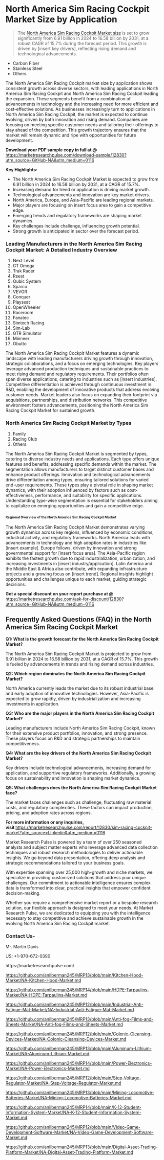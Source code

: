 <h1>North America Sim Racing Cockpit Market&nbsp;Size by Application</h1><blockquote><p>The <a href="https://marketresearchpulse.com/download-sample/12830?utm_source=GitHub-NA&amp;utm_medium=0116">North America Sim Racing Cockpit Market size</a> is set to grow significantly from 6.91 billion in 2024 to 16.58 billion by 2031, at a robust CAGR of 15.7% during the forecast period. This growth is driven by [insert key drivers], reflecting rising demand and technological advancements.</p></blockquote><ul><li>Carbon Fiber<li> Stainless Steel<li> Others</li></ul><p>The North America Sim Racing Cockpit market size by application shows consistent growth across diverse sectors, with leading applications in North America Sim Racing Cockpit and North America Sim Racing Cockpit leading the expansion. These segments benefit from a combination of advancements in technology and the increasing need for more efficient and cost-effective solutions. As businesses increasingly turn to applications in North America Sim Racing Cockpit, the market is expected to continue evolving, driven by both innovation and rising demand. Companies are focusing on meeting specific customer needs and tailoring their offerings to stay ahead of the competition. This growth trajectory ensures that the market will remain dynamic and ripe with opportunities for future development.</p><p><strong>Download your PDF sample copy in full at @ </strong><a href="https://marketresearchpulse.com/download-sample/12830?utm_source=GitHub-NA&amp;utm_medium=0116">https://marketresearchpulse.com/download-sample/12830?utm_source=GitHub-NA&amp;utm_medium=0116</a></p><p><strong>Key Highlights: </strong></p><ul><li>The North America Sim Racing Cockpit Market is expected to grow from 6.91 billion in 2024 to 16.58 billion by 2031, at a CAGR of 15.7%.</li><li>Increasing demand for trend or application is driving market growth.</li><li>Technological advancements and innovation are key market drivers.</li><li>North America, Europe, and Asia-Pacific are leading regional markets.</li><li>Major players are focusing on insert focus area to gain a competitive edge.</li><li>Emerging trends and regulatory frameworks are shaping market dynamics.</li><li>Key challenges include challenge, influencing growth potential.</li><li>Strong growth is anticipated in sector over the forecast period.</li></ul><h3>Leading Manufacturers in the North America Sim Racing Cockpit Market: A Detailed Industry Overview</h3><ol><li>Next Level</li><li>GT Omega</li><li>Trak Racer</li><li>Rseat</li><li>Qubic System</li><li>Sparco</li><li>VEVOR</li><li>Conquer</li><li>Playseat</li><li>OpenWheeler</li><li>Raceroom</li><li>Fanatec</li><li>Simtech Racing</li><li>Sim-Lab</li><li>GTR Simulator</li><li>Minneer</li><li>Obutto</li></ol><div class="flex max-w-full flex-col flex-grow"><div class="min-h-8 text-message flex w-full flex-col items-end gap-2 whitespace-normal break-words [.text-message+&amp;]:mt-5" dir="auto" data-message-author-role="assistant" data-message-id="fd8432e4-4910-450d-b182-61b7bfb0a01f" data-message-model-slug="gpt-4o"><div class="flex w-full flex-col gap-1 empty:hidden first:pt-[3px]"><div class="markdown prose w-full break-words dark:prose-invert light"><p>The North America Sim Racing Cockpit Market features a dynamic landscape with leading manufacturers driving growth through innovation, strategic collaborations, and a focus on emerging technologies. Key players leverage advanced production techniques and sustainable practices to meet rising demand and regulatory requirements. Their portfolios often span diverse applications, catering to industries such as [insert industries]. Competitive differentiation is achieved through continuous investment in R&amp;D, enabling the development of innovative products that address evolving customer needs. Market leaders also focus on expanding their footprint via acquisitions, partnerships, and distribution networks. This competitive environment fosters advancements, positioning the North America Sim Racing Cockpit Market for sustained growth.</p></div></div></div></div><h3>North America Sim Racing Cockpit Market by Types</h3><ol><li>Family<li> Racing Club<li> Others</li></ol><div class="flex max-w-full flex-col flex-grow"><div class="min-h-8 text-message flex w-full flex-col items-end gap-2 whitespace-normal break-words [.text-message+&amp;]:mt-5" dir="auto" data-message-author-role="assistant" data-message-id="084470be-0bb7-4664-bddf-5156b4f41249" data-message-model-slug="gpt-4o-mini"><div class="flex w-full flex-col gap-1 empty:hidden first:pt-[3px]"><div class="markdown prose w-full break-words dark:prose-invert light"><p>The North America Sim Racing Cockpit Market is segmented by types, catering to diverse industry needs and applications. Each type offers unique features and benefits, addressing specific demands within the market. The segmentation allows manufacturers to target distinct customer bases and enhance product offerings. Innovation and technological advancements drive differentiation among types, ensuring tailored solutions for varied end-user requirements. These types play a pivotal role in shaping market dynamics, with their adoption influenced by factors such as cost-effectiveness, performance, and suitability for specific applications. Understanding type-wise segmentation is essential for stakeholders aiming to capitalize on emerging opportunities and gain a competitive edge.</p></div></div></div></div><h3><span style="font-size: 11px;">Regional Overview of the North America Sim Racing Cockpit Market</span></h3><div class="flex max-w-full flex-col flex-grow"><div class="min-h-8 text-message flex w-full flex-col items-end gap-2 whitespace-normal break-words [.text-message+&amp;]:mt-5" dir="auto" data-message-author-role="assistant" data-message-id="e9038762-ce64-4e30-91c9-9bd413514231" data-message-model-slug="gpt-4o-mini"><div class="flex w-full flex-col gap-1 empty:hidden first:pt-[3px]"><div class="markdown prose w-full break-words dark:prose-invert light"><p>The North America Sim Racing Cockpit Market demonstrates varying growth dynamics across key regions, influenced by economic conditions, industrial activity, and regulatory frameworks. North America leads with advancements in technology and high adoption rates in industries like [insert example]. Europe follows, driven by innovation and strong governmental support for [insert focus area]. The Asia-Pacific region exhibits the fastest growth due to rapid industrialization, urbanization, and increasing investments in [insert industry/application]. Latin America and the Middle East &amp; Africa also contribute, with expanding infrastructure projects and a growing focus on [insert trend]. Regional insights highlight opportunities and challenges unique to each market, guiding strategic decisions.</p></div></div></div></div><p><strong>Get a special discount on your report purchase at @ </strong><a href="https://marketresearchpulse.com/ask-for-discount/12830?utm_source=GitHub-NA&amp;utm_medium=0116">https://marketresearchpulse.com/ask-for-discount/12830?utm_source=GitHub-NA&amp;utm_medium=0116</a></p><h2>Frequently Asked Questions (FAQ) in the North America Sim Racing Cockpit Market</h2><p><strong>Q1: What is the growth forecast for the North America Sim Racing Cockpit Market?</strong></p><p>The North America Sim Racing Cockpit Market is projected to grow from 6.91 billion in 2024 to 16.58 billion by 2031, at a CAGR of 15.7%. This growth is fueled by advancements in trends and rising demand across industries.</p><p><strong>Q2: Which region dominates the North America Sim Racing Cockpit Market?</strong></p><p>North America currently leads the market due to its robust industrial base and early adoption of innovative technologies. However, Asia-Pacific is expected to grow rapidly, driven by industrialization and increasing investments in application.</p><p><strong>Q3: Who are the major players in the North America Sim Racing Cockpit Market?</strong></p><p>Leading manufacturers include North America Sim Racing Cockpit, known for their extensive product portfolios, innovation, and strong presence. These players focus on R&amp;D and strategic partnerships to maintain competitiveness.</p><p><strong>Q4: What are the key drivers of the North America Sim Racing Cockpit Market?</strong></p><p>Key drivers include technological advancements, increasing demand for application, and supportive regulatory frameworks. Additionally, a growing focus on sustainability and innovation is shaping market dynamics.</p><p><strong>Q5: What challenges does the North America Sim Racing Cockpit Market face?</strong></p><p>The market faces challenges such as challenge, fluctuating raw material costs, and regulatory complexities. These factors can impact production, pricing, and adoption rates across regions.</p><p><strong>For more information or any inquiries, visit&nbsp;</strong><a href="https://marketresearchpulse.com/report/12830/sim-racing-cockpit-market?utm_source=Linkedin&utm_medium=0116">https://marketresearchpulse.com/report/12830/sim-racing-cockpit-market?utm_source=Linkedin&utm_medium=0116</a></p><p>Market Research Pulse is powered by a team of over 250 seasoned analysts and subject matter experts who leverage advanced data collection techniques and robust research methodologies to deliver actionable insights. We go beyond data presentation, offering deep analysis and strategic recommendations tailored to your business goals.</p><p>With expertise spanning over 25,000 high-growth and niche markets, we specialize in providing customized solutions that address your unique challenges. Our commitment to actionable intelligence ensures complex data is transformed into clear, practical insights that empower confident decision-making.</p><p>Whether you require a comprehensive market report or a bespoke research solution, our flexible approach is designed to meet your needs. At Market Research Pulse, we are dedicated to equipping you with the intelligence necessary to stay competitive and achieve sustainable growth in the evolving North America Sim Racing Cockpit market.</p><h3><strong>Contact Us-</strong></h3><p>Mr. Martin Davis</p><p>US: +1-970-672-0390</p><p>https://marketresearchpulse.com/</p><p><a href="https://github.com/anilberman245/MRP13/blob/main/Kitchen-Hood-Market/NA-Kitchen-Hood-Market.md">https://github.com/anilberman245/MRP13/blob/main/Kitchen-Hood-Market/NA-Kitchen-Hood-Market.md</a></p><p><a href="https://github.com/anilberman245/MRP14/blob/main/HDPE-Tarpaulins-Market/NA-HDPE-Tarpaulins-Market.md">https://github.com/anilberman245/MRP14/blob/main/HDPE-Tarpaulins-Market/NA-HDPE-Tarpaulins-Market.md</a></p><p><a href="https://github.com/anilberman245/MRP12/blob/main/Industrial-Anti-Fatigue-Mat-Market/NA-Industrial-Anti-Fatigue-Mat-Market.md">https://github.com/anilberman245/MRP12/blob/main/Industrial-Anti-Fatigue-Mat-Market/NA-Industrial-Anti-Fatigue-Mat-Market.md</a></p><p><a href="https://github.com/anilberman245/MRP13/blob/main/Anti-fog-Films-and-Sheets-Market/NA-Anti-fog-Films-and-Sheets-Market.md">https://github.com/anilberman245/MRP13/blob/main/Anti-fog-Films-and-Sheets-Market/NA-Anti-fog-Films-and-Sheets-Market.md</a></p><p><a href="https://github.com/anilberman245/MRP12/blob/main/Colonic-Cleansing-Devices-Market/NA-Colonic-Cleansing-Devices-Market.md">https://github.com/anilberman245/MRP12/blob/main/Colonic-Cleansing-Devices-Market/NA-Colonic-Cleansing-Devices-Market.md</a></p><p><a href="https://github.com/anilberman245/MRP13/blob/main/Aluminum-Lithium-Market/NA-Aluminum-Lithium-Market.md">https://github.com/anilberman245/MRP13/blob/main/Aluminum-Lithium-Market/NA-Aluminum-Lithium-Market.md</a></p><p><a href="https://github.com/anilberman245/MRP14/blob/main/Power-Electronics-Market/NA-Power-Electronics-Market.md">https://github.com/anilberman245/MRP14/blob/main/Power-Electronics-Market/NA-Power-Electronics-Market.md</a></p><p><a href="https://github.com/anilberman245/MRP12/blob/main/Step-Voltage-Regulator-Market/NA-Step-Voltage-Regulator-Market.md">https://github.com/anilberman245/MRP12/blob/main/Step-Voltage-Regulator-Market/NA-Step-Voltage-Regulator-Market.md</a></p><p><a href="https://github.com/anilberman245/MRP13/blob/main/Mining-Locomotive-Batteries-Market/NA-Mining-Locomotive-Batteries-Market.md">https://github.com/anilberman245/MRP13/blob/main/Mining-Locomotive-Batteries-Market/NA-Mining-Locomotive-Batteries-Market.md</a></p><p><a href="https://github.com/anilberman245/MRP14/blob/main/K-12-Student-Information-System-Market/NA-K-12-Student-Information-System-Market.md">https://github.com/anilberman245/MRP14/blob/main/K-12-Student-Information-System-Market/NA-K-12-Student-Information-System-Market.md</a></p><p><a href="https://github.com/anilberman245/MRP12/blob/main/Video-Game-Development-Software-Market/NA-Video-Game-Development-Software-Market.md">https://github.com/anilberman245/MRP12/blob/main/Video-Game-Development-Software-Market/NA-Video-Game-Development-Software-Market.md</a></p><p><a href="https://github.com/anilberman245/MRP13/blob/main/Digital-Asset-Trading-Platform-Market/NA-Digital-Asset-Trading-Platform-Market.md">https://github.com/anilberman245/MRP13/blob/main/Digital-Asset-Trading-Platform-Market/NA-Digital-Asset-Trading-Platform-Market.md</a></p>
